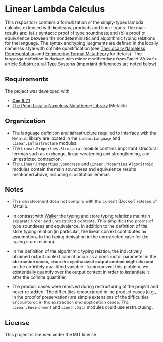 # Linear Lambda Calculus

This respository contains a formalization of the simply-typed lambda calculus extended with booleans, products and linear types. The main results are: (a) a syntactic proof of type soundness; and (b) a proof of equivalence between the nondeterministic and algorithmic typing relations for the language. The syntax and typing judgments are defined in the locally nameless style with cofinite quantification (see [The Locally Nameless Representation][1] and [Engineering Formal Metatheory][2] for details). The language definition is derived with minor modifications from David Walker's article [Substructural Type Systems][5] (important differences are noted below).

## Requirements

The project was developed with

* [Coq 8.7.1][3]
* [The Penn Locally Nameless Metatheory Library][4] (Metalib)

## Organization

* The language definition and infrastructure required to interface with the `Metalib` library are located in the `Linear.Language` and `Linear.Infrastructure` modules.
* The `Linear.Properties.Structural` module contains important structural lemmas such as exchange, linear weakening and strengthening, and unrestricted contraction.
* The `Linear.Properties.Soundness` and `Linear.Properties.Algorithmic` modules contain the main soundness and equivalence results mentioned above, including substitution lemmas.

## Notes

* This development does not compile with the current (Docker) release of Metalib.

* In contrast with [Walker][5] the typing and store typing relations maintain separate linear and unrestricted contexts. This simplifies the proofs of type soundness and equivalence, in addition to the definition of the store typing relation (in particular, the linear context contributes no assumptions to the typing derivation in the unrestricted case for the typing store relation).

* In the definition of the algorithmic typing relation, the inductively obtained output context cannot occur as a constructor parameter in the abstraction cases, since the synthesized output context might depend on the cofinitely quantified variable. To circumvent this problem, we existentially quantify over the output context in order to instantiate it after the cofinite quantifier.

* The product cases were removed during  restructuring of the project and never re-added. The difficulties encountered in the product cases (e.g., in the proof of preservation) are simple extensions of the difficulties encountered in the abstraction and application cases. The `Linear.Environment` and `Linear.Data` modules could use restructuring.

## License

This project is licensed under the MIT license.

[1]: http://www.chargueraud.org/softs/ln/
[2]: https://www.cis.upenn.edu/~bcpierce/papers/binders.pdf
[3]: https://coq.inria.fr
[4]: https://github.com/plclub/metalib
[5]: http://mitp-content-server.mit.edu:18180/books/content/sectbyfn?collid=books_pres_0&id=1104&fn=9780262162289_sch_0001.pdf
